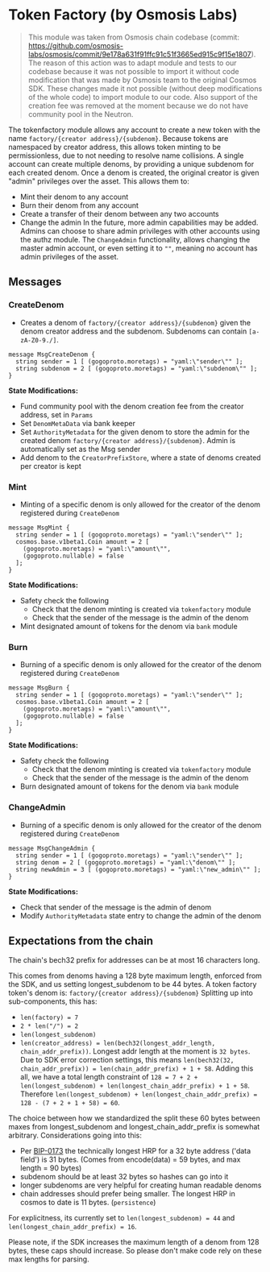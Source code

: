# Token Factory (by Osmosis Labs)

> This module was taken from Osmosis chain codebase (commit: https://github.com/osmosis-labs/osmosis/commit/9e178a631f91ffc91c51f3665ed915c9f15e1807). The reason of this action was to adapt module and tests to our codebase because it was not possible to import it without code modification
> that was made by Osmosis team to the original Cosmos SDK. These changes made it not possible (without deep modifications of the whole code) to import module to our code.
> Also support of the creation fee was removed at the moment because we do not have community pool in the Neutron. 


The tokenfactory module allows any account to create a new token with
the name `factory/{creator address}/{subdenom}`. Because tokens are
namespaced by creator address, this allows token minting to be
permissionless, due to not needing to resolve name collisions. A single
account can create multiple denoms, by providing a unique subdenom for each
created denom. Once a denom is created, the original creator is given
"admin" privileges over the asset. This allows them to:

- Mint their denom to any account
- Burn their denom from any account
- Create a transfer of their denom between any two accounts
- Change the admin In the future, more admin capabilities may be
    added. Admins can choose to share admin privileges with other
    accounts using the authz module. The `ChangeAdmin` functionality,
    allows changing the master admin account, or even setting it to
    `""`, meaning no account has admin privileges of the asset.


## Messages

### CreateDenom
- Creates a denom of `factory/{creator address}/{subdenom}` given the denom creator address and the subdenom. Subdenoms can contain `[a-zA-Z0-9./]`.
``` {.go}
message MsgCreateDenom {
  string sender = 1 [ (gogoproto.moretags) = "yaml:\"sender\"" ];
  string subdenom = 2 [ (gogoproto.moretags) = "yaml:\"subdenom\"" ];
}
```

**State Modifications:**
- Fund community pool with the denom creation fee from the creator address, set in `Params`
- Set `DenomMetaData` via bank keeper
- Set `AuthorityMetadata` for the given denom to store the admin for the created denom `factory/{creator address}/{subdenom}`. Admin is automatically set as the Msg sender
- Add denom to the `CreatorPrefixStore`, where a state of denoms created per creator is kept

### Mint
- Minting of a specific denom is only allowed for the creator of the denom registered during `CreateDenom`
``` {.go}
message MsgMint {
  string sender = 1 [ (gogoproto.moretags) = "yaml:\"sender\"" ];
  cosmos.base.v1beta1.Coin amount = 2 [
    (gogoproto.moretags) = "yaml:\"amount\"",
    (gogoproto.nullable) = false
  ];
}
```

**State Modifications:**
- Safety check the following
  - Check that the denom minting is created via `tokenfactory` module
  - Check that the sender of the message is the admin of the denom
- Mint designated amount of tokens for the denom via `bank` module



### Burn
- Burning of a specific denom is only allowed for the creator of the denom registered during `CreateDenom`
``` {.go}
message MsgBurn {
  string sender = 1 [ (gogoproto.moretags) = "yaml:\"sender\"" ];
  cosmos.base.v1beta1.Coin amount = 2 [
    (gogoproto.moretags) = "yaml:\"amount\"",
    (gogoproto.nullable) = false
  ];
}
```

**State Modifications:**
- Safety check the following
  - Check that the denom minting is created via `tokenfactory` module
  - Check that the sender of the message is the admin of the denom
- Burn designated amount of tokens for the denom via `bank` module


### ChangeAdmin
- Burning of a specific denom is only allowed for the creator of the denom registered during `CreateDenom`
``` {.go}
message MsgChangeAdmin {
  string sender = 1 [ (gogoproto.moretags) = "yaml:\"sender\"" ];
  string denom = 2 [ (gogoproto.moretags) = "yaml:\"denom\"" ];
  string newAdmin = 3 [ (gogoproto.moretags) = "yaml:\"new_admin\"" ];
}
```

**State Modifications:**
- Check that sender of the message is the admin of denom
- Modify `AuthorityMetadata` state entry to change the admin of the denom

## Expectations from the chain

The chain's bech32 prefix for addresses can be at most 16 characters long.

This comes from denoms having a 128 byte maximum length, enforced from the SDK, and us setting longest_subdenom to be 44 bytes.
A token factory token's denom is:
`factory/{creator address}/{subdenom}`
Splitting up into sub-components, this has:
* `len(factory) = 7`
* `2 * len("/") = 2`
* `len(longest_subdenom)`
* `len(creator_address) = len(bech32(longest_addr_length, chain_addr_prefix))`.
Longest addr length at the moment is `32 bytes`.
Due to SDK error correction settings, this means `len(bech32(32, chain_addr_prefix)) = len(chain_addr_prefix) + 1 + 58`.
Adding this all, we have a total length constraint of `128 = 7 + 2 + len(longest_subdenom) + len(longest_chain_addr_prefix) + 1 + 58`.
Therefore `len(longest_subdenom) + len(longest_chain_addr_prefix) = 128 - (7 + 2 + 1 + 58) = 60`.

The choice between how we standardized the split these 60 bytes between maxes from longest_subdenom and longest_chain_addr_prefix is somewhat arbitrary. Considerations going into this:
* Per [BIP-0173](https://github.com/bitcoin/bips/blob/master/bip-0173.mediawiki#bech32) the technically longest HRP for a 32 byte address ('data field') is 31 bytes. (Comes from encode(data) = 59 bytes, and max length = 90 bytes)
* subdenom should be at least 32 bytes so hashes can go into it
* longer subdenoms are very helpful for creating human readable denoms
* chain addresses should prefer being smaller. The longest HRP in cosmos to date is 11 bytes. (`persistence`)

For explicitness, its currently set to `len(longest_subdenom) = 44` and `len(longest_chain_addr_prefix) = 16`.

Please note, if the SDK increases the maximum length of a denom from 128 bytes, these caps should increase.
So please don't make code rely on these max lengths for parsing.
